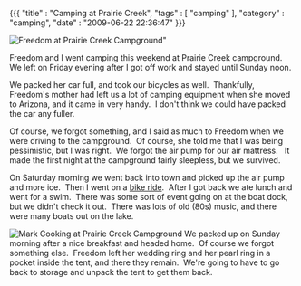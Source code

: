 {{{ "title" : "Camping at Prairie Creek", "tags" : [ "camping" ], "category" : "camping", "date" : "2009-06-22 22:36:47" }}}

![Freedom at Prairie Creek Campground"](/images/blog/2009/06/freedom_at_prairie_creek_campground_dsc04592.jpg)

Freedom and I went camping this weekend at Prairie Creek campground.  We left on Friday evening after I got off work and stayed until Sunday noon.

We packed her car full, and took our bicycles as well.  Thankfully, Freedom's mother had left us a lot of camping equipment when she moved to Arizona, and it came in very handy.  I don't think we could have packed the car any fuller.

Of course, we forgot something, and I said as much to Freedom when we were driving to the campground.  Of course, she told me that I was being pessimistic, but I was right.  We forgot the air pump for our air mattress.   It made the first night at the campground fairly sleepless, but we survived.

On Saturday morning we went back into town and picked up the air pump and more ice.  Then I went on a [bike ride](/blog/post/hot-mid-day-ride-from-campground).  After I got back we ate lunch and went for a swim.  There was some sort of event going on at the boat dock, but we didn't check it out.  There was lots of old (80s) music, and there were many boats out on the lake.

![Mark Cooking at Prairie Creek Campground](/images/blog/2009/06/mark_cooking_at_prairie_creek_campground_dsc04588.jpg)  We packed up on Sunday morning after a nice breakfast and headed home.  Of course we forgot something else.  Freedom left her wedding ring and her pearl ring in a pocket inside the tent, and there they remain.  We're going to have to go back to storage and unpack the tent to get them back.